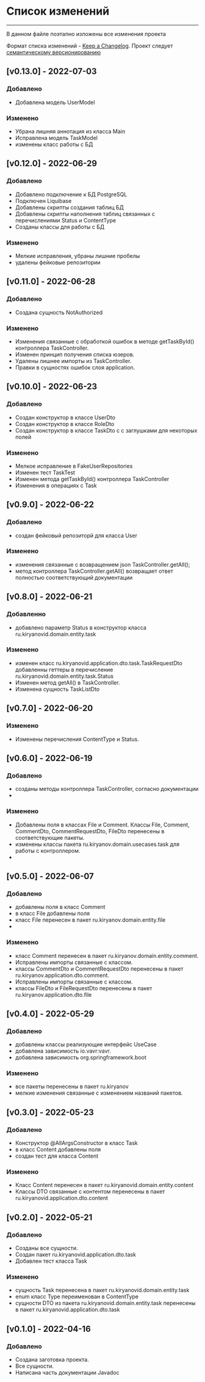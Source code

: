 # Список изменений
___
В данном файле поэтапно изложены все изменения проекта

Формат списка изменений - [Keep a Changelog](https://keepachangelog.com/ru/1.0.0/). Проект следует [семантическому версионированию](https://semver.org/lang/ru/)
## [v0.13.0] - 2022-07-03
### Добавлено
- Добавлена модель UserModel
### Изменено
- Убрана лишняя аннотация из класса Main
- Исправлена модель TaskModel
- изменены класс работы с БД
## [v0.12.0] - 2022-06-29
### Добавлено
- Добавлено подключение к БД PostgreSQL
- Подключен Liquibase
- Добавлены скрипты создания таблиц БД
- Добавлены скрипты наполнения таблиц связанных с перечислениями Status и ContentType
- Созданы классы для работы с БД
### Изменено
- Мелкие исправления, убраны лишние пробелы
- удалены фейковые репозитории
## [v0.11.0] - 2022-06-28
### Добавлено
- Создана сущность NotAuthorized
### Изменено
- Изменения связанные с обработкой ошибок в методе getTaskById() контроллера TaskController. 
- Изменен принцип получения списка юзеров.
- Удалены лишнее импорты из TaskController.
- Правки в сущностях ошибок слоя application.

## [v0.10.0] - 2022-06-23
### Добавлено
- Создан конструктор в классе UserDto
- Создан конструктор в классе RoleDto
- Создан конструктор в классе TaskDto c с заглушками для некоторых полей
### Изменено
- Мелкое исправление в FakeUserRepositories
- Изменен тест TaskTest
- Изменен метода getTaskById() контроллера TaskController
- Изменения в операциях с Task
## [v0.9.0] - 2022-06-22
### Добавлено
- создан фейковый репозиторй для класса User
### Изменено
- изменения связанные с возвращением json TaskController.getAll();
- метод контроллера TaskController.getAll() возвращает ответ полностью соответствующий документации
## [v0.8.0] - 2022-06-21
### Добавленно
- добавлено параметр Status в конструктор класса ru.kiryanovid.domain.entity.task
### Изменено
- изменен класс ru.kiryanovid.application.dto.task.TaskRequestDto
  добавленны геттеры в перечисление ru.kiryanovid.domain.entity.task.Status
- Изменен метод getAll() в TaskController.
- Изменена сущность TaskListDto
## [v0.7.0] - 2022-06-20
### Изменено
- Изменены перечисления ContentType и Status.

## [v0.6.0] - 2022-06-19
### Добавлено
- созданы методы контроллера TaskController, согласно документации
- 
### Изменено
- Добавлены поля в классах File и Comment. Классы File, Comment, CommentDto, CommentRequestDto, FileDto 
перенесены в соответствующие пакеты.
- изменены классы пакета ru.kiryanov.domain.usecases.task для работы с контроллером.
- 
## [v0.5.0] - 2022-06-07
### Добавлено
- добавлены поля в класс Comment
- в класс File добавлены поля
- класс File перенесен в пакет ru.kiryanov.domain.entity.file
-
### Изменено
- класс Comment перенесен в пакет ru.kiryanov.domain.entity.comment.
- Исправлены импорты связанные с классом.
- классы CommentDto и CommentRequestDto  перенесены в пакет ru.kiryanov.application.dto.comment.
- Исправлены импорты связанные с классом.
- классы FileDto и FileRequestDto  перенесены в пакет ru.kiryanov.application.dto.file
## [v0.4.0] - 2022-05-29
### Добавлено
- добавлены классы реализующие интерфейс UseCase
- добавлена зависимость io.vavr:vavr.
- добавлена зависимость org.springframework.boot

### Изменено
- все пакеты перенесены в пакет ru.kiryanov
- мелкие изменения связанные с изменением названий пакетов.

## [v0.3.0] - 2022-05-23  

### Добавлено
- Конструктор @AllArgsConstructor в класс Task
- в класс Content добавлены поля
- создан тест для класса Content
### Изменено
- Класс Content перенесен в пакет ru.kiryanovid.domain.entity.content
- Классы DTO связанные с контентом перенесены в пакет ru.kiryanovid.application.dto.content

## [v0.2.0] - 2022-05-21

### Добавлено
- Созданы все сущности.
- Создан пакет ru.kiryanovid.application.dto.task
- Добавлен тест класса Task
### Изменено
- сущность Task перенесена в пакет ru.kiryanovid.domain.entity.task
- enum класс Type переименован в ContentType
- сущности DTO из пакета ru.kiryanovid.domain.entity.task перенесены в пакет ru.kiryanovid.application.dto.task

## [v0.1.0] - 2022-04-16

### Добавлено
- Создана заготовка проекта.
- Все сущности.
- Написана часть документации Javadoc




